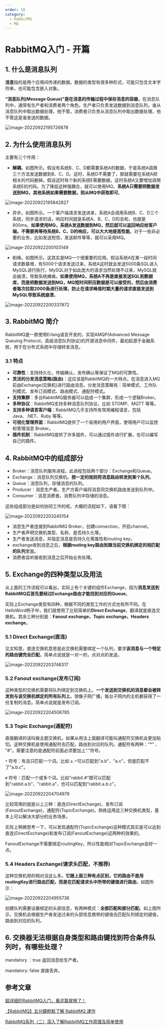 ```yaml
---
order: 10
category:
  - RabbitMQ  
  - MQ
---
```


# RabbitMQ入门 - 开篇

## 1. 什么是消息队列

**消息**指的是两个应用间传递的数据。数据的类型有很多种形式，可能只包含文本字符串，也可能包含嵌入对象。

**“消息队列(Message Queue)”是在消息的传输过程中保存消息的容器**。在消息队列中，通常有生产者和消费者两个角色。生产者只负责发送数据到消息队列，谁从消息队列中取出数据处理，他不管。消费者只负责从消息队列中取出数据处理，他不管这是谁发送的数据。

![image-20220922195726878](https://zszblog.oss-cn-beijing.aliyuncs.com/zszblog/image-20220922195726878.png)

## 2. 为什么使用消息队列

主要有三个作用：

- **解耦**。如图所示。假设有系统B、C、D都需要系统A的数据，于是系统A调用三个方法发送数据到B、C、D。这时，系统D不需要了，那就需要在系统A把相关的代码删掉。假设这时有个新的系统E需要数据，这时系统A又要增加调用系统E的代码。为了降低这种强耦合，就可以使用MQ，**系统A只需要把数据发送到MQ，其他系统如果需要数据，则从MQ中获取即可**。

![image-20220922195842827](https://zszblog.oss-cn-beijing.aliyuncs.com/zszblog/image-20220922195842827.png)

- 异步。如图所示。一个客户端请求发送进来，系统A会调用系统B、C、D三个系统，同步请求的话，响应时间就是系统A、B、C、D的总和，也就是800ms。**如果使用MQ，系统A发送数据到MQ，然后就可以返回响应给客户端，不需要再等待系统B、C、D的响应，可以大大地提高性能**。对于一些非必要的业务，比如发送短信，发送邮件等等，就可以采用MQ。

![image-20220922200103149](https://zszblog.oss-cn-beijing.aliyuncs.com/zszblog/image-20220922200103149.png)

- 削峰。如图所示。这其实是MQ一个很重要的应用。假设系统A在某一段时间请求数暴增，有5000个请求发送过来，系统A这时就会发送5000条SQL进入MySQL进行执行，MySQL对于如此庞大的请求当然处理不过来，MySQL就会崩溃，导致系统瘫痪。**如果使用MQ，系统A不再是直接发送SQL到数据库，而是把数据发送到MQ，MQ短时间积压数据是可以接受的，然后由消费者每次拉取2000条进行处理，防止在请求峰值时期大量的请求直接发送到MySQL导致系统崩溃**。

![image-20220922200337872](https://zszblog.oss-cn-beijing.aliyuncs.com/zszblog/image-20220922200337872.png)

## 3. RabbitMQ 简介

RabbitMQ是一款使用Erlang语言开发的，实现AMQP(Advanced Message Queuing Protocol，高级消息队列协议)的开源消息中间件，最初起源于金融系统，用于在分布式系统中存储转发消息。

### 3.1 特点

- **可靠性**：支持持久化，传输确认，发布确认等保证了MQ的可靠性。
- **灵活的分发消息策略(路由)**：这应该是RabbitMQ的一大特点。在消息进入MQ前由Exchange(交换机)进行路由消息。分发消息策略有：简单模式、工作队列模式、发布订阅模式、路由模式、通配符模式。
- **支持集群**：多台RabbitMQ服务器可以组成一个集群，形成一个逻辑Broker。
- **多种协议**：RabbitMQ支持多种消息队列协议，比如 STOMP、MQTT 等等。
- **支持多种语言客户端**：RabbitMQ几乎支持所有常用编程语言，包括 Java、.NET、Ruby 等等。
- **可视化管理界面**：RabbitMQ提供了一个易用的用户界面，使得用户可以监控和管理消息 Broker。
- **插件机制**：RabbitMQ提供了许多插件，可以通过插件进行扩展，也可以编写自己的插件。

## 4. RabbitMQ中的组成部分 

- Broker：消息队列服务进程。此进程包括两个部分：Exchange和Queue。
- Exchange：消息队列交换机。**按一定的规则将消息路由转发到某个队列**。
- Queue：消息队列，存储消息的队列。
- Producer：消息生产者。生产方客户端将消息同交换机路由发送到队列中。
- Consumer：消息消费者。消费队列中存储的消息。

这些组成部分是如何协同工作的呢，大概的流程如下，请看下图：

![image-20220922203245154](https://zszblog.oss-cn-beijing.aliyuncs.com/zszblog/image-20220922203245154.png)

- 消息生产者连接到RabbitMQ Broker，创建connection，开启channel。
- 生产者声明交换机类型、名称、是否持久化等。
- 生产者发送消息，并指定消息是否持久化等属性和routing key。
- exchange收到消息之后，**根据routing key路由到跟当前交换机绑定的相匹配的队列**里面。
- 消费者监听接收到消息之后开始业务处理。

## 5. Exchange的四种类型以及用法

从上面的工作流程可以看出，实际上有个关键的组件Exchange，因为**消息发送到RabbitMQ后首先要经过Exchange路由才能找到对应的Queue**。

实际上Exchange类型有四种，根据不同的类型工作的方式也有所不同。在HelloWord例子中，我们就使用了比较简单的**Direct Exchange**，翻译就是直连交换机。其余三种分别是：**Fanout exchange、Topic exchange、Headers exchange**。

### 5.1 Direct Exchange(直连)

见文知意，直连交换机意思是此交换机需要绑定一个队列，要求**该消息与一个特定的路由键完全匹配**。简单点说就是一对一的，点对点的发送。

![image-20220922203746317](https://zszblog.oss-cn-beijing.aliyuncs.com/zszblog/image-20220922203746317.png)

### 5.2 Fanout exchange(发布订阅)

这种类型的交换机需要将队列绑定到交换机上。**一个发送到交换机的消息都会被转发到与该交换机绑定的所有队列上**。很像子网广播，每台子网内的主机都获得了一份复制的消息。简单点说就是发布订阅。

![image-20220922204506785](https://zszblog.oss-cn-beijing.aliyuncs.com/zszblog/image-20220922204506785.png)

### 5.3 Topic Exchange(通配符)

直接翻译的话叫做主题交换机，如果从用法上面翻译可能叫通配符交换机会更加贴切。这种交换机是使用通配符去匹配，路由到对应的队列。通配符有两种："*" 、 "#"。需要注意的是通配符前面必须要加上"."符号。

`*` 符号：有且只匹配一个词。比如 `a.*`可以匹配到"a.b"、"a.c"，但是匹配不了"a.b.c"。

`#` 符号：匹配一个或多个词。比如"rabbit.#"既可以匹配到"rabbit.a.b"、"rabbit.a"，也可以匹配到"rabbit.a.b.c"。

![image-20220922204704979](https://zszblog.oss-cn-beijing.aliyuncs.com/zszblog/image-20220922204704979.png)

比较常用的就是以上三种：直连(DirectExchange)，发布订阅(FanoutExchange)，通配符(TopicExchange)。熟练运用这三种交换机类型，基本上可以解决大部分的业务场景。

实际上稍微思考一下，可以发现通配符(TopicExchange)这种模式其实是可以达到直连(DirectExchange)和发布订阅(FanoutExchange)这两种的效果的。

FanoutExchange不需要绑定routingKey，所以性能相对TopicExchange会好一点。

### 5.4 Headers Exchange(请求头匹配，不推荐)

这种交换机用的相对没这么多。**它跟上面三种有点区别，它的路由不是用routingKey进行路由匹配，而是在匹配请求头中所带的键值进行路由**。如图所示：

![image-20220922204955736](https://zszblog.oss-cn-beijing.aliyuncs.com/zszblog/image-20220922204955736.png)

创建队列需要设置绑定的头部信息，有两种模式：**全部匹配和部分匹配**。如上图所示，交换机会根据生产者发送过来的头部信息携带的键值去匹配队列绑定的键值，路由到对应的队列。

## 6. 交换器无法根据自身类型和路由键找到符合条件队列时，有哪些处理？

mandatory ：true 返回消息给生产者。

mandatory: false 直接丢弃。

## 参考文章

[超详细的RabbitMQ入门，看这篇就够了！](https://developer.aliyun.com/article/769883)

[【RabbitMQ】五分鐘輕鬆了解 RabbitMQ 運作](https://medium.com/@zamhuang/rabbitmq-%E4%BA%94%E5%88%86%E9%90%98%E8%BC%95%E9%AC%86%E4%BA%86%E8%A7%A3-rabbitmq-%E9%81%8B%E4%BD%9C-fcaecbaa69d4)

[RabbitMQ系列（二）深入了解RabbitMQ工作原理及简单使用](https://www.cnblogs.com/vipstone/p/9275256.html)
